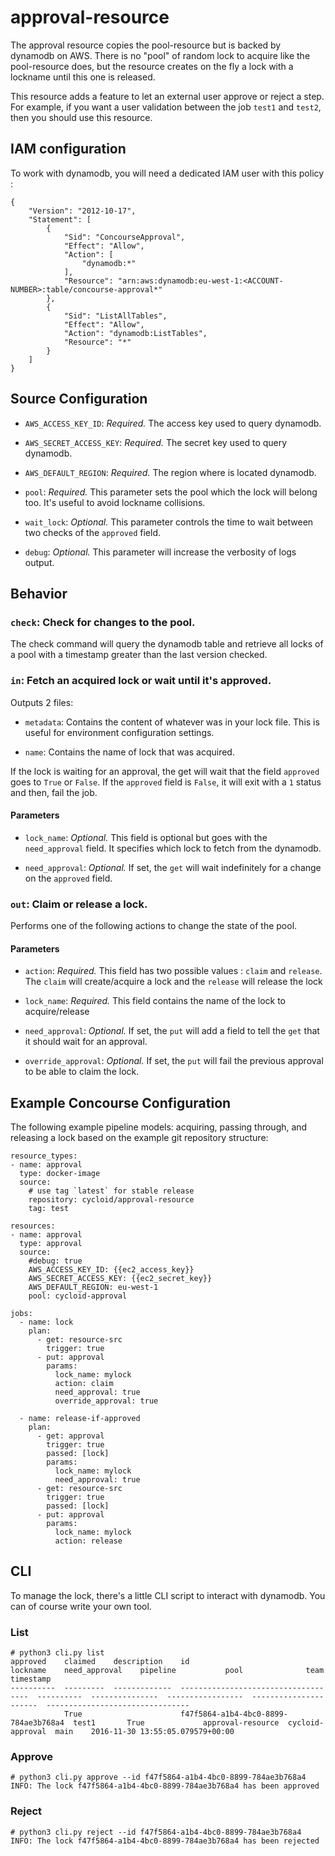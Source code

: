 # approval-resource

The approval resource copies the pool-resource but is backed by dynamodb on AWS.
There is no "pool" of random lock to acquire like the pool-resource does, but the resource creates on the fly a lock with a lockname until this one is released.

This resource adds a feature to let an external user approve or reject a step. For example, if you want a user validation between the job `test1` and `test2`, then you should use this resource.

## IAM configuration

To work with dynamodb, you will need a dedicated IAM user with this policy :

```
{
    "Version": "2012-10-17",
    "Statement": [
        {
            "Sid": "ConcourseApproval",
            "Effect": "Allow",
            "Action": [
                "dynamodb:*"
            ],
            "Resource": "arn:aws:dynamodb:eu-west-1:<ACCOUNT-NUMBER>:table/concourse-approval*"
        },
        {
            "Sid": "ListAllTables",
            "Effect": "Allow",
            "Action": "dynamodb:ListTables",
            "Resource": "*"
        }
    ]
}
```

## Source Configuration

* `AWS_ACCESS_KEY_ID`: *Required.* The access key used to query dynamodb.

* `AWS_SECRET_ACCESS_KEY`: *Required.* The secret key used to query dynamodb.

* `AWS_DEFAULT_REGION`: *Required.* The region where is located dynamodb.

* `pool`: *Required.* This parameter sets the pool which the lock will belong too. It's useful to avoid lockname collisions.

* `wait_lock`: *Optional.* This parameter controls the time to wait between two checks of the `approved` field.

* `debug`: *Optional.* This parameter will increase the verbosity of logs output.

## Behavior

### `check`: Check for changes to the pool.

The check command will query the dynamodb table and retrieve all locks of a pool with a timestamp greater than the last version checked.


### `in`: Fetch an acquired lock or wait until it's approved.

Outputs 2 files:

* `metadata`: Contains the content of whatever was in your lock file. This is
  useful for environment configuration settings.

* `name`: Contains the name of lock that was acquired.

If the lock is waiting for an approval, the get will wait that the field `approved` goes to `True` or `False`.
If the `approved` field is `False`, it will exit with a `1` status and then, fail the job.

#### Parameters

* `lock_name`: *Optional.* This field is optional but goes with the `need_approval` field. It specifies which lock to fetch from the dynamodb.
  
* `need_approval`: *Optional.* If set, the `get` will wait indefinitely for a change on the `approved` field.


### `out`: Claim or release a lock.

Performs one of the following actions to change the state of the pool.

#### Parameters

* `action`: *Required.* This field has two possible values : `claim` and `release`.
  The `claim` will create/acquire a lock and the `release` will release the lock

* `lock_name`: *Required.* This field contains the name of the lock to acquire/release

* `need_approval`: *Optional.* If set, the `put` will add a field to tell the `get` that it should wait for an approval.

* `override_approval`: *Optional.* If set, the `put` will fail the previous approval to be able to claim the lock.

## Example Concourse Configuration

The following example pipeline models: acquiring, passing through, and releasing
a lock based on the example git repository structure:

```
resource_types:
- name: approval
  type: docker-image
  source:
    # use tag `latest` for stable release
    repository: cycloid/approval-resource
    tag: test

resources:
- name: approval
  type: approval
  source:
    #debug: true
    AWS_ACCESS_KEY_ID: {{ec2_access_key}}
    AWS_SECRET_ACCESS_KEY: {{ec2_secret_key}}
    AWS_DEFAULT_REGION: eu-west-1
    pool: cycloid-approval
    
jobs:
  - name: lock
    plan:
      - get: resource-src
        trigger: true
      - put: approval
        params:
          lock_name: mylock
          action: claim
          need_approval: true
          override_approval: true

  - name: release-if-approved
    plan:
      - get: approval
        trigger: true
        passed: [lock]
        params:
          lock_name: mylock
          need_approval: true
      - get: resource-src
        trigger: true
        passed: [lock]
      - put: approval
        params:
          lock_name: mylock
          action: release

```

## CLI

To manage the lock, there's a little CLI script to interact with dynamodb.
You can of course write your own tool.

### List
```
# python3 cli.py list
approved    claimed    description    id                                    lockname    need_approval    pipeline           pool              team    timestamp
----------  ---------  -------------  ------------------------------------  ----------  ---------------  -----------------  ----------------  ------  --------------------------------
            True                      f47f5864-a1b4-4bc0-8899-784ae3b768a4  test1       True             approval-resource  cycloid-approval  main    2016-11-30 13:55:05.079579+00:00
```

### Approve
```
# python3 cli.py approve --id f47f5864-a1b4-4bc0-8899-784ae3b768a4
INFO: The lock f47f5864-a1b4-4bc0-8899-784ae3b768a4 has been approved
```

### Reject
```
# python3 cli.py reject --id f47f5864-a1b4-4bc0-8899-784ae3b768a4
INFO: The lock f47f5864-a1b4-4bc0-8899-784ae3b768a4 has been rejected
```

